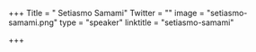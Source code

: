 +++
Title = " Setiasmo Samami"
Twitter = ""
image = "setiasmo-samami.png"
type = "speaker"
linktitle = "setiasmo-samami"

+++

 